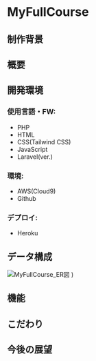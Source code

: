 # MyFullCourse

## 制作背景


## 概要

## 開発環境

### 使用言語・FW:
- PHP
- HTML
- CSS(Tailwind CSS)
- JavaScript
- Laravel(ver.)

### 環境:
- AWS(Cloud9)
- Github

### デプロイ:
- Heroku

## データ構成
![MyFullCourse_ER図](https://github.com/user-attachments/assets/a7bdb4b3-5b94-4a4e-bbe1-77e1388bfdf9)
)

## 機能

## こだわり

## 今後の展望
